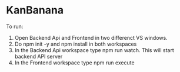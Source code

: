 # KanBanana

To run: 

1. Open Backend Api and Frontend in two differenct VS windows.
2. Do npm init -y and npm install in both workspaces
2. In the Backend Api workspace type npm run watch. This will start backend API server
3. In the Frontend workspace type npm run execute
